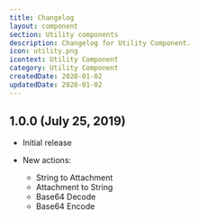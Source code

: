 ```yaml
---
title: Changelog
layout: component
section: Utility components
description: Changelog for Utility Component.
icon: utility.png
icontext: Utility Component
category: Utility Component
createdDate: 2020-01-02
updatedDate: 2020-01-02
---
```


## 1.0.0 (July 25, 2019)

* Initial release

* New actions:

  - String to  Attachment
  - Attachment to String
  - Base64 Decode
  - Base64 Encode
